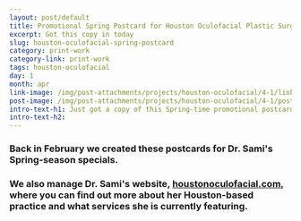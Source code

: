 ```yaml
---
layout: post/default
title: Promotional Spring Postcard for Houston Oculofacial Plastic Surgery
excerpt: Got this copy in today
slug: houston-oculofacial-spring-postcard
category: print-work
category-link: print-work
tags: houston-oculofacial
day: 1
month: apr
link-image: /img/post-attachments/projects/houston-oculofacial/4-1/link-banner@2x.jpg
post-image: /img/post-attachments/projects/houston-oculofacial/4-1/post-image.jpg
intro-text-h1: Just got a copy of this Spring-time promotional postcard we made for Dr. Mirwat Sami
intro-text-h2:
---
```

<div class="row">
<!-- <img src="/img/post-attachments/projects/houston-oculofacial/4-1/post-image.jpg" class="large-post-image white-border shadow" alt=""> -->
</div>
<div class="row bottom">
<h3>Back in February we created these postcards for Dr. Sami's Spring-season specials.</h3>
<h3>We also manage Dr. Sami's website, <a href="http://houstonoculofacial.com" class="underlined-link" target="_blank">houstonoculofacial.com</a>, where you can find out more about her Houston-based practice and what services she is currently featuring.</h3>
</div>
